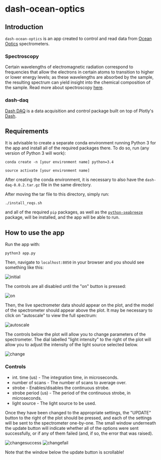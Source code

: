 # dash-ocean-optics
## Introduction
`dash-ocean-optics` is an app created to control and read data from [Ocean Optics](https://oceanoptics.com) spectrometers. 

### Spectroscopy
Certain wavelengths of electromagnetic radiation correspond to frequencies that allow the electrons in certain atoms to transition to higher or lower energy levels; as these wavelengths are absorbed by the sample, the resulting spectrum can yield insight into the chemical composition of the sample. Read more about spectroscopy [here](https://en.wikipedia.org/wiki/Spectroscopy). 

### dash-daq
[Dash DAQ](http://dash-daq.netlify.com/#about) is a data acquisition and control package built on top of Plotly's [Dash](https://plot.ly/products/dash/).

## Requirements
It is advisable	to create a separate conda environment running Python 3 for the app and install all of the required packages there. To do so, run (any version of Python 3 will work):

```
conda create -n	[your environment name] python=3.4
```
```
source activate [your environment name]
```

After creating the conda environment, it is necessary to also have the `dash-daq-0.0.2.tar.gz` file in the same directory.

After moving the tar file to this directory, simply run:

```./install_reqs.sh```

and	all of the required `pip` packages, as well as the [`python-seabreeze`](https://github.com/ap--/python-seabreeze/) package, will be installed, and the app will be able to run.

## How to use the app
Run the app with: 

``` 
python3 app.py
```

Then, navigate to `localhost:8050` in your browser and you should see something like this: 

![initial](screenshots/initial.png)

The controls are all disabled until the "on" button is pressed:

![on](screenshots/on.png)


Then, the live spectrometer data should appear on the plot, and the model of the spectrometer should appear above the plot. It may be necessary to click on "autoscale" to view the full spectrum:

![autoscale](screenshots/autoscale.png)

The controls below the plot will allow you to change parameters of the spectrometer. The dial labelled "light intensity" to the right of the plot will allow you to adjust the intensity of the light source selected below. 

![change](screenshots/change.png)

### Controls
* int. time (us) - The integration time, in microseconds.
* number of scans - The number of scans to average over.
* strobe - Enables/disables the continuous strobe.
* strobe period (us) - The period of the continuous strobe, in microseconds.
* light source - The light source to be used.


Once they have been changed to the appropriate settings, the "UPDATE" button to the right of the plot should be pressed, and each of the settings will be sent to the spectrometer one-by-one. The small window underneath the update button will indicate whether all of the options were sent successfully, or if any of them failed (and, if so, the error that was raised).

![changesuccess](screenshots/changesuccess.png)
![changefail](screenshots/changefail.png)

Note that the window below the update button is scrollable!

